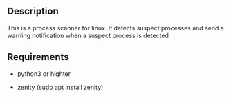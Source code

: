 ## Description

This is a process scanner for linux. It detects suspect processes and send a warning notification when a suspect process is detected

## Requirements

- python3 or highter

- zenity (sudo apt install zenity)
